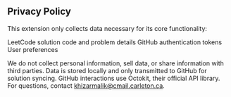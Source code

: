 ## Privacy Policy
This extension only collects data necessary for its core functionality:

LeetCode solution code and problem details
GitHub authentication tokens
User preferences

We do not collect personal information, sell data, or share information with third parties. Data is stored locally and only transmitted to GitHub for solution syncing. GitHub interactions use Octokit, their official API library.
For questions, contact khizarmalik@cmail.carleton.ca.
